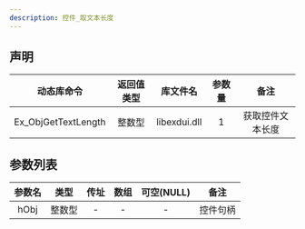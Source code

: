 ```yaml
---
description: 控件_取文本长度
---
```





## 声明

|     动态库命令      | 返回值类型 |   库文件名   | 参数量 |       备注       |
| :-----------------: | :--------: | :----------: | :----: | :--------------: |
| Ex_ObjGetTextLength |   整数型   | libexdui.dll |   1    | 获取控件文本长度 |

## 参数列表

| 参数名 |  类型  | 传址 | 数组 | 可空(NULL) |   备注   |
| :----: | :----: | :--: | :--: | :--------: | :------: |
|  hObj  | 整数型 |  -   |  -   |     -      | 控件句柄 |

